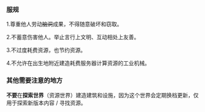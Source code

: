 ### 服规

1.尊重他人劳动~~脑洞~~成果，不得随意破坏和窃取。  

2.不蓄意伤害他人。举止言行上文明、互动相处上友善。  

3.不过度耗费资源，也节约资源。    

4.不允许在出生地附近建造耗费服务器计算资源的工业机械。  

### 其他需要注意的地方

**不要**在**探索世界**（资源世界）建造建筑和设施，因为这个世界会定期换档更新，仅用于探索新版本内容 / 寻找资源。  
